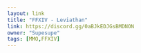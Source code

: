 ```yaml
---
layout: link
title: "FFXIV - Leviathan"
link: https://discord.gg/0aBJkEDJGsBMDNON
owner: "Supesupe"
tags: [MMO,FFXIV]
---
```

